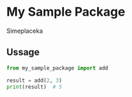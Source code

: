 # My Sample Package

Simeplaceka

## Ussage

```python
from my_sample_package import add

result = add(2, 3)
print(result)  # 5
